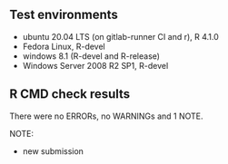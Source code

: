 ## Test environments
* ubuntu 20.04 LTS (on gitlab-runner CI and r), R 4.1.0
* Fedora Linux, R-devel
* windows 8.1 (R-devel and R-release)
* Windows Server 2008 R2 SP1, R-devel

## R CMD check results
There were no ERRORs, no WARNINGs and 1 NOTE.

NOTE: 

* new submission 




